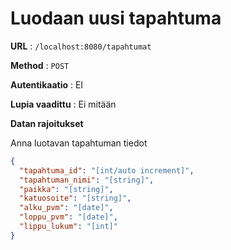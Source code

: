 # Luodaan uusi tapahtuma

**URL** : `/localhost:8080/tapahtumat`

**Method** : `POST`

**Autentikaatio** : EI

**Lupia vaadittu** : Ei mitään

**Datan rajoitukset**

Anna luotavan tapahtuman tiedot

```json
{
  "tapahtuma_id": "[int/auto increment]",
  "tapahtuman_nimi": "[string]",
  "paikka": "[string]",
  "katuosoite": "[string]",
  "alku_pvm": "[date]",
  "loppu_pvm": "[date]",
  "lippu_lukum": "[int]"
}
```
